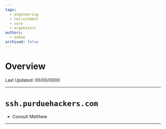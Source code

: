 ```yaml
---
tags:
  - engineering
  - recruitment
  - core
  - organizers
authors:
  - oohwo
archived: false
---
```

# Overview
Last Updated: 00/00/0000

-----
# `ssh.purduehackers.com`
- Consult Matthew
-----